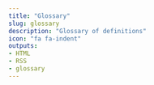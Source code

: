 ```yaml
---
title: "Glossary"
slug: glossary
description: "Glossary of definitions"
icon: "fa fa-indent"
outputs:
- HTML
- RSS
- glossary
---
```

